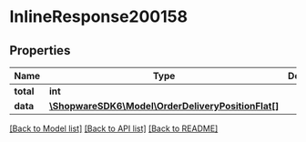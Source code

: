 # InlineResponse200158

## Properties
Name | Type | Description | Notes
------------ | ------------- | ------------- | -------------
**total** | **int** |  | [optional] 
**data** | [**\ShopwareSDK6\Model\OrderDeliveryPositionFlat[]**](OrderDeliveryPositionFlat.md) |  | [optional] 

[[Back to Model list]](../../README.md#documentation-for-models) [[Back to API list]](../../README.md#documentation-for-api-endpoints) [[Back to README]](../../README.md)

